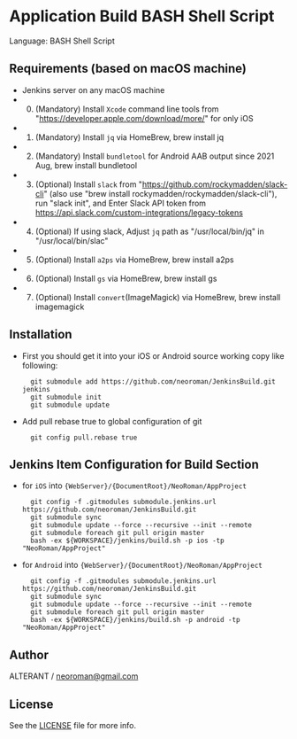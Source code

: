 # Application Build BASH Shell Script
Language: BASH Shell Script


## Requirements (based on macOS machine)
- Jenkins server on any macOS machine
-  0. (Mandatory) Install ``Xcode`` command line tools from "https://developer.apple.com/download/more/" for only iOS
-  1. (Mandatory) Install ``jq`` via HomeBrew, brew install jq
-  2. (Mandatory) Install ``bundletool`` for Android AAB output since 2021 Aug, brew install bundletool
-  3. (Optional) Install ``slack`` from "https://github.com/rockymadden/slack-cli"
      (also use "brew install rockymadden/rockymadden/slack-cli"),
      run "slack init", and Enter Slack API token from https://api.slack.com/custom-integrations/legacy-tokens
-  4. (Optional) If using slack, Adjust ``jq`` path as "/usr/local/bin/jq" in "/usr/local/bin/slac"
-  5. (Optional) Install ``a2ps`` via HomeBrew, brew install a2ps
-  6. (Optional) Install ``gs`` via HomeBrew, brew install gs
-  7. (Optional) Install ``convert``(ImageMagick) via HomeBrew, brew install imagemagick


## Installation
- First you should get it into your iOS or Android source working copy like following:
  ```
    git submodule add https://github.com/neoroman/JenkinsBuild.git jenkins
    git submodule init
    git submodule update
  ```
- Add pull rebase true to global configuration of git
  ```
    git config pull.rebase true
  ```


## Jenkins Item Configuration for Build Section
- for ``iOS`` into ``{WebServer}/{DocumentRoot}/NeoRoman/AppProject``
  ```
    git config -f .gitmodules submodule.jenkins.url https://github.com/neoroman/JenkinsBuild.git
    git submodule sync
    git submodule update --force --recursive --init --remote
    git submodule foreach git pull origin master
    bash -ex ${WORKSPACE}/jenkins/build.sh -p ios -tp "NeoRoman/AppProject"
  ```
- for ``Android`` into ``{WebServer}/{DocumentRoot}/NeoRoman/AppProject``
  ```
    git config -f .gitmodules submodule.jenkins.url https://github.com/neoroman/JenkinsBuild.git
    git submodule sync
    git submodule update --force --recursive --init --remote
    git submodule foreach git pull origin master
    bash -ex ${WORKSPACE}/jenkins/build.sh -p android -tp "NeoRoman/AppProject"
  ```


## Author

ALTERANT /  neoroman@gmail.com


## License

See the [LICENSE](./LICENSE) file for more info.
